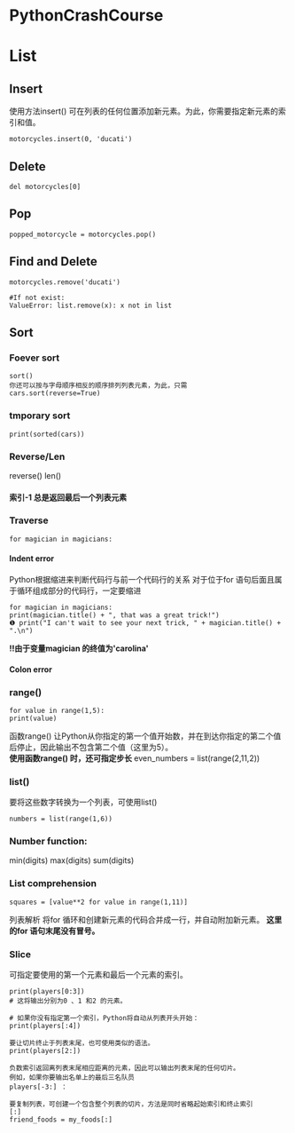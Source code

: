 # PythonCrashCourse

# List
## Insert
使用方法insert() 可在列表的任何位置添加新元素。为此，你需要指定新元素的索引和值。
```
motorcycles.insert(0, 'ducati')
```

## Delete
```
del motorcycles[0]
```

## Pop
```
popped_motorcycle = motorcycles.pop()
```

## Find and Delete
```
motorcycles.remove('ducati')

#If not exist:
ValueError: list.remove(x): x not in list
```

## Sort

### Foever sort
```
sort()
你还可以按与字母顺序相反的顺序排列列表元素，为此，只需
cars.sort(reverse=True)
```

### tmporary sort
```
print(sorted(cars))
```

### Reverse/Len
reverse()
len()
#### 索引-1 总是返回最后一个列表元素

### Traverse
```
for magician in magicians:
```

#### Indent error
Python根据缩进来判断代码行与前一个代码行的关系
对于位于for 语句后面且属于循环组成部分的代码行，一定要缩进
```
for magician in magicians:
print(magician.title() + ", that was a great trick!")
❶ print("I can't wait to see your next trick, " + magician.title() + ".\n")
```
**!!由于变量magician 的终值为'carolina'**

#### Colon error 

### range()
```
for value in range(1,5):
print(value)
```
函数range() 让Python从你指定的第一个值开始数，并在到达你指定的第二个值后停止，因此输出不包含第二个值（这里为5）。  
**使用函数range() 时，还可指定步长**
even_numbers = list(range(2,11,2))

### list()
要将这些数字转换为一个列表，可使用list()
```
numbers = list(range(1,6))
```

### Number function:
min(digits)
max(digits)
sum(digits)

### List comprehension
```
squares = [value**2 for value in range(1,11)]
```
列表解析 将for 循环和创建新元素的代码合并成一行，并自动附加新元素。
**这里的for 语句末尾没有冒号。**

### Slice
可指定要使用的第一个元素和最后一个元素的索引。
```
print(players[0:3])
# 这将输出分别为0 、1 和2 的元素。

# 如果你没有指定第一个索引，Python将自动从列表开头开始：
print(players[:4])

要让切片终止于列表末尾，也可使用类似的语法。
print(players[2:])

负数索引返回离列表末尾相应距离的元素，因此可以输出列表末尾的任何切片。
例如，如果你要输出名单上的最后三名队员
players[-3:] ：

要复制列表，可创建一个包含整个列表的切片，方法是同时省略起始索引和终止索引
[:] 
friend_foods = my_foods[:]
```
